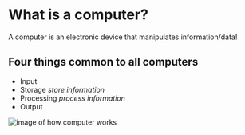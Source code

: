# What is a computer?
A computer is an electronic device that manipulates information/data!

## **Four things common to all computers**
- Input
- Storage *store information*
- Processing *process information*
- Output

![image of how computer works](https://faee3700c89a706cf4c0-954a966593ea26dd28ebb3ba5e1e6362.ssl.cf1.rackcdn.com/uploads/1590457382-Screen_Shot_2020-05-25_at_9.30.32_PM.png)

